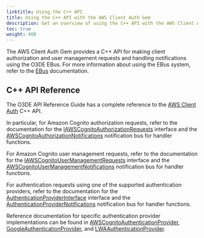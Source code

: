 ```yaml
---
linktitle: Using the C++ API
title: Using the C++ API with the AWS Client Auth Gem
description: Get an overview of using the C++ API with the AWS Client Auth Gem in Open 3D Engine (O3DE).
toc: true
weight: 400
---
```


The AWS Client Auth Gem provides a C++ API for making client authorization and user management requests and handling notifications using the O3DE EBus. For more information about using the EBus system, refer to the [EBus](/docs/user-guide/engine/ebus) documentation.

## C++ API Reference

The O3DE API Reference Guide has a complete reference to the [AWS Client Auth](/docs/api/gems/awsclientauth) C++ API.

In particular, for Amazon Cognito authorization requests, refer to the documentation for the [IAWSCognitoAuthorizationRequests](https://o3de.org/docs/api/gems/awsclientauth/class_a_w_s_client_auth_1_1_i_a_w_s_cognito_authorization_requests.html) interface and the [AWSCognitoAuthorizationNotifications](https://o3de.org/docs/api/gems/awsclientauth/class_a_w_s_client_auth_1_1_a_w_s_cognito_authorization_notifications.html) notification bus for handler functions.

For Amazon Cognito user management requests, refer to the documentation for the [IAWSCognitoUserManagementRequests](https://o3de.org/docs/api/gems/awsclientauth/class_a_w_s_client_auth_1_1_i_a_w_s_cognito_user_management_requests.html) interface and the [AWSCognitoUserManagementNotifications](https://o3de.org/docs/api/gems/awsclientauth/class_a_w_s_client_auth_1_1_a_w_s_cognito_user_management_notifications.html) notification bus for handler functions.

For authentication requests using one of the supported authentication providers, refer to the documentation for the [AuthenticationProviderInterface](https://o3de.org/docs/api/gems/awsclientauth/class_a_w_s_client_auth_1_1_i_authentication_provider_requests.html) interface and the [AuthenticationProviderNotifications](https://o3de.org/docs/api/gems/awsclientauth/class_a_w_s_client_auth_1_1_authentication_provider_notifications.html) notification bus for handler functions.

Reference documentation for specific authentication provider implementations can be found in [AWSCognitoAuthenticationProvider](https://o3de.org/docs/api/gems/awsclientauth/class_a_w_s_client_auth_1_1_a_w_s_cognito_authentication_provider.html), [GoogleAuthenticationProvider](https://o3de.org/docs/api/gems/awsclientauth/class_a_w_s_client_auth_1_1_google_authentication_provider.html), and [LWAAuthenticationProvider](https://o3de.org/docs/api/gems/awsclientauth/class_a_w_s_client_auth_1_1_l_w_a_authentication_provider.html).
